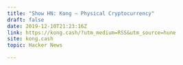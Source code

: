 ```yaml
---
title: "Show HN: Kong – Physical Cryptocurrency"
draft: false
date: 2019-12-10T21:23:16Z
link: https://kong.cash/?utm_medium=RSS&utm_source=hune
site: kong.cash
topic: Hacker News  

---
```


